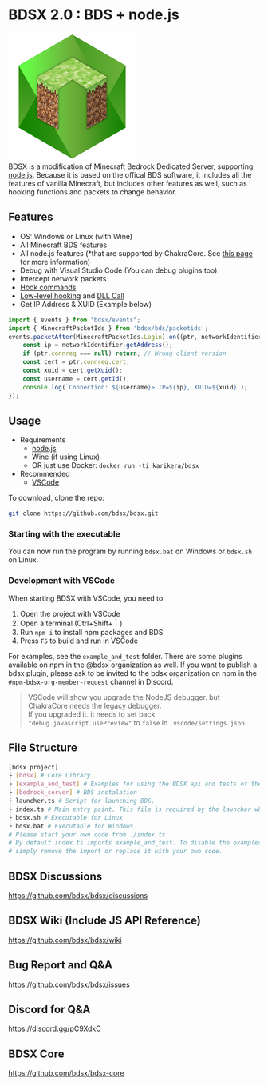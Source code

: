 # BDSX 2.0 : BDS + node.js
![logo](bdsx/icon/icon.png)  
BDSX is a modification of Minecraft Bedrock Dedicated Server, supporting [node.js](https://nodejs.org/). Because it is based on the offical BDS software, it includes all the features of vanilla Minecraft, but includes other features as well, such as hooking functions and packets to change behavior. 

## Features

* OS: Windows or Linux (with Wine)
* All Minecraft BDS features
* All node.js features (*that are supported by ChakraCore. See [this page](https://github.com/bdsx/bdsx/wiki/Available-NPM-Modules) for more information)
* Debug with Visual Studio Code (You can debug plugins too)
* Intercept network packets
* [Hook commands](https://github.com/bdsx/bdsx/wiki/Command-Hooking)
* [Low-level hooking]() and [DLL Call](https://github.com/bdsx/bdsx/wiki/Call-DLL-Directly)
* Get IP Address & XUID (Example below)

```ts
import { events } from "bdsx/events";
import { MinecraftPacketIds } from 'bdsx/bds/packetids';
events.packetAfter(MinecraftPacketIds.Login).on((ptr, networkIdentifier, packetId)=>{
    const ip = networkIdentifier.getAddress();
    if (ptr.connreq === null) return; // Wrong client version
    const cert = ptr.connreq.cert;
    const xuid = cert.getXuid();
    const username = cert.getId();
    console.log(`Connection: ${username}> IP=${ip}, XUID=${xuid}`);
});
```

## Usage
* Requirements
    * [node.js](https://nodejs.org/)
    * Wine (if using Linux)
    * OR just use Docker: `docker run -ti karikera/bdsx`
* Recommended  
    * [VSCode](https://code.visualstudio.com/)

To download, clone the repo:
```bash
git clone https://github.com/bdsx/bdsx.git
```

### Starting with the executable
You can now run the program by running `bdsx.bat` on Windows or `bdsx.sh` on Linux. 

### Development with VSCode

When starting BDSX with VSCode, you need to
1. Open the project with VSCode
2. Open a terminal (Ctrl+Shift+｀)
3. Run `npm i` to install npm packages and BDS
4. Press `F5` to build and run in VSCode

For examples, see the `example_and_test` folder. There are some plugins available on npm in the @bdsx organization as well. 
If you want to publish a bdsx plugin, please ask to be invited to the bdsx organization on npm in the `#npm-bdsx-org-member-request` channel in Discord. 

> VSCode will show you upgrade the NodeJS debugger. but ChakraCore needs the legacy debugger.  
> If you upgraded it. it needs to set back `"debug.javascript.usePreview"` to `false` in `.vscode/settings.json`.


## File Structure
```sh
[bdsx project]
├ [bdsx] # Core Library
├ [example_and_test] # Examples for using the BDSX api and tests of the BDSX api
├ [bedrock_server] # BDS instalation
├ launcher.ts # Script for launching BDS.
├ index.ts # Main entry point. This file is required by the launcher when BDS is fully started.
├ bdsx.sh # Executable for Linux
└ bdsx.bat # Executable for Windows
# Please start your own code from ./index.ts
# By default index.ts imports example_and_test. To disable the examples
# simply remove the import or replace it with your own code. 
```

## BDSX Discussions
https://github.com/bdsx/bdsx/discussions

## BDSX Wiki (Include JS API Reference)
https://github.com/bdsx/bdsx/wiki

## Bug Report and Q&A
https://github.com/bdsx/bdsx/issues

## Discord for Q&A
https://discord.gg/pC9XdkC

## BDSX Core
https://github.com/bdsx/bdsx-core
